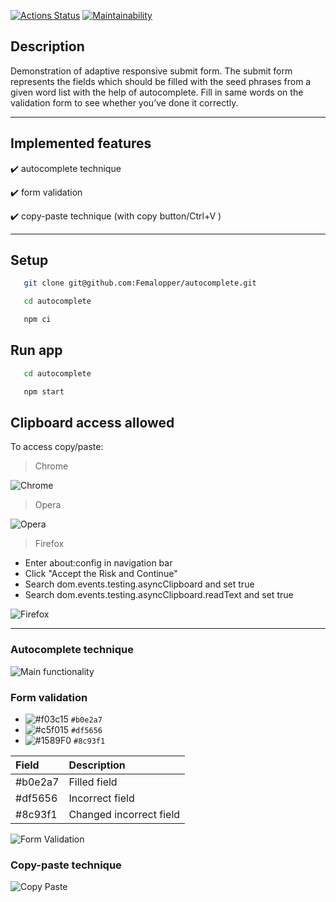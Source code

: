 [![Actions Status](https://github.com/Femalopper/autocomplete/actions/workflows/eslint-check.yml/badge.svg)](https://github.com/Femalopper/autocomplete/actions)
[![Maintainability](https://api.codeclimate.com/v1/badges/3eb6c53ecd5c8c67c9da/maintainability)](https://codeclimate.com/github/Femalopper/autocomplete/maintainability)

## Description

Demonstration of adaptive responsive submit form. The submit form represents the fields which should be filled with the seed phrases from a given word list with the help of autocomplete. Fill in same words on the validation form to see whether you’ve done it correctly.

---

## Implemented features

:heavy_check_mark: autocomplete technique

:heavy_check_mark: form validation

:heavy_check_mark: copy-paste technique (with copy button/Ctrl+V )

---

## Setup

```sh
   git clone git@github.com:Femalopper/autocomplete.git

   cd autocomplete

   npm ci
```

## Run app

```sh
   cd autocomplete

   npm start
```

## Clipboard access allowed

To access copy/paste:

> Chrome

![Chrome](https://github.com/Femalopper/raw/blob/main/images/react-app-autocomplete/Chrome.png)

> Opera

![Opera](https://github.com/Femalopper/raw/blob/main/images/react-app-autocomplete/Opera.png)

> Firefox

- Enter about:config in navigation bar
- Click "Accept the Risk and Continue"
- Search dom.events.testing.asyncClipboard and set true
- Search dom.events.testing.asyncClipboard.readText and set true

![Firefox](https://github.com/Femalopper/raw/blob/main/images/react-app-autocomplete/Firefox.png)

---

### Autocomplete technique

![Main functionality](https://github.com/Femalopper/raw/blob/main/images/react-app-autocomplete/autocomplete.gif)

### Form validation

- ![#f03c15](https://placehold.co/15x15/f03c15/f03c15.png) `#b0e2a7`
- ![#c5f015](https://placehold.co/15x15/c5f015/c5f015.png) `#df5656`
- ![#1589F0](https://placehold.co/15x15/1589F0/1589F0.png) `#8c93f1`

| Field   | Description             |
| :------ | :---------------------- |
| #b0e2a7 | Filled field            |
| #df5656 | Incorrect field         |
| #8c93f1 | Changed incorrect field |

![Form Validation](https://github.com/Femalopper/raw/blob/main/images/react-app-autocomplete/validation.gif)

### Copy-paste technique

![Copy Paste](https://github.com/Femalopper/raw/blob/main/images/react-app-autocomplete/copy-paste.gif)
